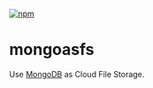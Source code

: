 [![npm](https://img.shields.io/npm/v/mongoasfs)](https://www.npmjs.com/package/mongoasfs)

# mongoasfs
Use [MongoDB](https://www.mongodb.com/) as Cloud File Storage.
